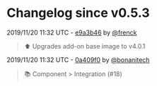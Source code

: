 # Changelog since v0.5.3

2019/11/20 11:32 UTC - [e9a3b46](https://github.com/hassio-addons/addon-adb/commit/e9a3b465eeec287ce919a9f0ab0869424033e896) by [@frenck](https://github.com/frenck)
> :arrow_up: Upgrades add-on base image to v4.0.1 

2019/11/20 11:32 UTC - [0a409f0](https://github.com/hassio-addons/addon-adb/commit/0a409f091a4f8d862f1b57697189d9b6b541d730) by [@bonanitech](https://github.com/bonanitech)
> :books: Component > Integration (#18) 

